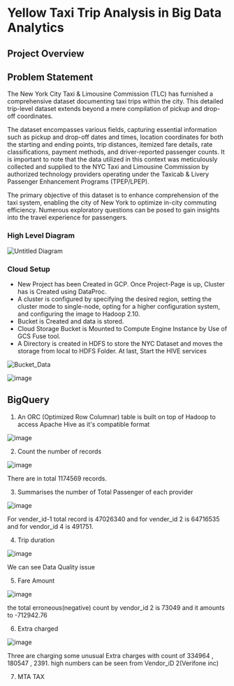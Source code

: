 # Yellow Taxi Trip Analysis in Big Data Analytics

## Project Overview

## Problem Statement
The New York City Taxi & Limousine Commission (TLC) has furnished a comprehensive dataset documenting taxi trips within the city. This detailed trip-level dataset extends beyond a mere compilation of pickup and drop-off coordinates. <br>

The dataset encompasses various fields, capturing essential information such as pickup and drop-off dates and times, location coordinates for both the starting and ending points, trip distances, itemized fare details, rate classifications, payment methods, and driver-reported passenger counts. It is important to note that the data utilized in this context was meticulously collected and supplied to the NYC Taxi and Limousine Commission by authorized technology providers operating under the Taxicab & Livery Passenger Enhancement Programs (TPEP/LPEP). <br>

The primary objective of this dataset is to enhance comprehension of the taxi system, enabling the city of New York to optimize in-city commuting efficiency. Numerous exploratory questions can be posed to gain insights into the travel experience for passengers. <br>

### High Level Diagram 

![Untitled Diagram](https://github.com/ashwinjai/Yellow-Taxi-Trip-Analysis-in-Big-Data-Analytics-/assets/36980518/9241ede8-1f08-4887-ab8a-2e64a72e203c)

### Cloud Setup

* New Project has been Created in GCP. Once Project-Page is up, Cluster has is Created using DataProc. <br>
* A cluster is configured by specifying the desired region, setting the cluster mode to single-node, opting for a higher configuration system, and configuring the image to Hadoop 2.10.<br>
* Bucket is Created and data is stored. <br>
* Cloud Storage Bucket is Mounted to Compute Engine Instance by Use of GCS Fuse tool. <br>
* A Directory is created in HDFS to store the NYC Dataset and moves the storage from local to HDFS Folder. At last, Start the HIVE services <br>

![Bucket_Data](https://github.com/ashwinjai/Yellow-Taxi-Trip-Analysis-in-Big-Data-Analytics-/assets/36980518/8a4382a2-2e66-4775-8c2a-9f43b83cfc0e)

![image](https://github.com/ashwinjai/Yellow-Taxi-Trip-Analysis-in-Big-Data-Analytics-/assets/36980518/c351e569-d492-4235-9243-caebeb6a9667)

## BigQuery

1. An ORC (Optimized Row Columnar) table is built on top of Hadoop to access Apache Hive as it's compatible format <br>

![image](https://github.com/ashwinjai/Yellow-Taxi-Trip-Analysis-in-Big-Data-Analytics-/assets/36980518/e84adf8b-98e0-446f-871a-5b5eb0b38a06)

2. Count the number of records <br>

![image](https://github.com/ashwinjai/Yellow-Taxi-Trip-Analysis-in-Big-Data-Analytics-/assets/36980518/91628356-efc7-4de2-a217-0f7a58f86db1)

There are in total 1174569 records. <br>

3. Summarises the number of Total Passenger of each provider <br>

![image](https://github.com/ashwinjai/Yellow-Taxi-Trip-Analysis-in-Big-Data-Analytics-/assets/36980518/21c6538c-cee4-4109-83f1-812b831e73c3)

For vender_id-1 total record is 47026340 and for vender_id 2 is 64716535 and for vendor_id 4 is 491751. <br>

4. Trip duration <br>

![image](https://github.com/ashwinjai/Yellow-Taxi-Trip-Analysis-in-Big-Data-Analytics-/assets/36980518/e53ecefc-e4fe-422e-be87-3fd63b295425)

We can see Data Quality issue <br>

5. Fare Amount <br>

![image](https://github.com/ashwinjai/Yellow-Taxi-Trip-Analysis-in-Big-Data-Analytics-/assets/36980518/e35d0d16-1d03-4b81-b8bf-3b5ec4c97b1e)

the total erroneous(negative) count by vendor_id 2 is 73049 and it amounts to -712942.76 <br>

6. Extra charged <br>

![image](https://github.com/ashwinjai/Yellow-Taxi-Trip-Analysis-in-Big-Data-Analytics-/assets/36980518/4e5f53a8-cf96-40b8-aa21-1d41855aac58)

Three are charging some unusual Extra charges with count of 334964 , 180547 , 2391. high numbers can be seen from Vendor_iD 2(Verifone inc) <br>

7. MTA TAX <br>






















